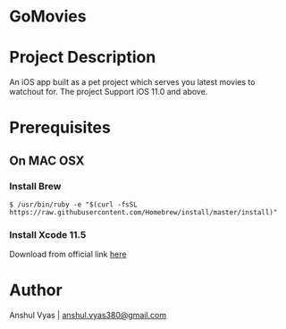 # GoMovies

# Project Description
An iOS app built as a pet project which serves you latest movies to watchout for. 
The project Support iOS 11.0 and above.

# Prerequisites
## On MAC OSX

### Install Brew
```
$ /usr/bin/ruby -e "$(curl -fsSL https://raw.githubusercontent.com/Homebrew/install/master/install)"
```

### Install Xcode 11.5
Download from official link [here](https://developer.apple.com/xcode/)

# Author
Anshul Vyas |  anshul.vyas380@gmail.com
